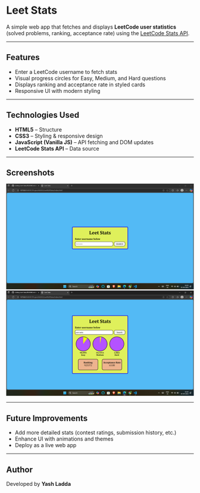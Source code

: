 # Leet Stats

A simple web app that fetches and displays **LeetCode user statistics** (solved problems, ranking, acceptance rate) using the [LeetCode Stats API](https://leetcode-stats-api.herokuapp.com/).  

---

## Features
- Enter a LeetCode username to fetch stats  
- Visual progress circles for Easy, Medium, and Hard questions  
- Displays ranking and acceptance rate in styled cards  
- Responsive UI with modern styling  

---

## Technologies Used
- **HTML5** – Structure  
- **CSS3** – Styling & responsive design  
- **JavaScript (Vanilla JS)** – API fetching and DOM updates  
- **LeetCode Stats API** – Data source  

---

## Screenshots

![Screenshot 1](./SS1.png)  
![Screenshot 2](./SS2.png)  

---

## Future Improvements
- Add more detailed stats (contest ratings, submission history, etc.)  
- Enhance UI with animations and themes  
- Deploy as a live web app  

---

## Author
Developed by **Yash Ladda**
